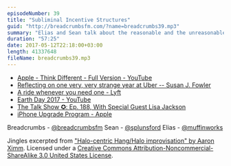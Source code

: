 ```yaml
---
episodeNumber: 39
title: "Subliminal Incentive Structures"
guid: "http://breadcrumbsfm.com/?name=breadcrumbs39.mp3"
summary: "Elias and Sean talk about the reasonable and the unreasonable person, ethical issues in the progress of society, and a lot about Uber."
duration: "57:25"
date: 2017-05-12T22:18:00+03:00
length: 41337648
fileName: breadcrumbs39.mp3
---
```


- [Apple - Think Different - Full Version - YouTube](https://youtu.be/cFEarBzelBs)
- [ Reflecting on one very, very strange year at Uber -- Susan J. Fowler](https://www.susanjfowler.com/blog/2017/2/19/reflecting-on-one-very-strange-year-at-uber)
- [A ride whenever you need one - Lyft](https://www.lyft.com/)
- [ Earth Day 2017 - YouTube](https://www.youtube.com/playlist?list=PLHFlHpPjgk73pyiy3EL9cGTO8wnJN7h2F)
- [The Talk Show ✪: Ep. 188, With Special Guest Lisa Jackson](https://daringfireball.net/thetalkshow/2017/04/21/ep-188)
- [ iPhone Upgrade Program - Apple](https://www.apple.com/shop/iphone/iphone-upgrade-program?afid=p238%7CsGqFrDGRl-dt_mtid_1870765e38482_pcrid_164984360861_&cid=aos-us-kwgo-iphone--slid--product-)

Breadcrumbs - [@breadcrumbsfm](https://twitter.com/breadcrumbsfm) Sean - [@splunsford](https://twitter.com/splunsford) Elias - [@muffinworks](https://twitter.com/muffinworks)

Jingles excerpted from [ "Halo-centric Hang/Halo improvisation" by Aaron Ximm](http://freemusicarchive.org/music/aaron_ximm/handpans_and_the_hang/). Licensed under a [Creative Commons Attribution-Noncommercial-ShareAlike 3.0 United States License](http://creativecommons.org/licenses/by-nc-sa/3.0/us/).